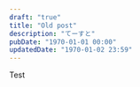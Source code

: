 ```yaml
---
draft: "true"
title: "Old post"
description: "てーすと"
pubDate: "1970-01-01 00:00"
updatedDate: "1970-01-02 23:59"
---
```


Test
